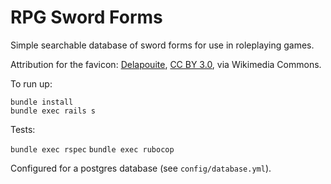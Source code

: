 # RPG Sword Forms

Simple searchable database of sword forms for use in roleplaying games.

Attribution for the favicon: [Delapouite](https://commons.wikimedia.org/wiki/File:61_Glavo_.svg), [CC BY 3.0](https://creativecommons.org/licenses/by/3.0), via Wikimedia Commons.

To run up:

```
bundle install
bundle exec rails s
```

Tests:

`bundle exec rspec`
`bundle exec rubocop`

Configured for a postgres database (see `config/database.yml`).
